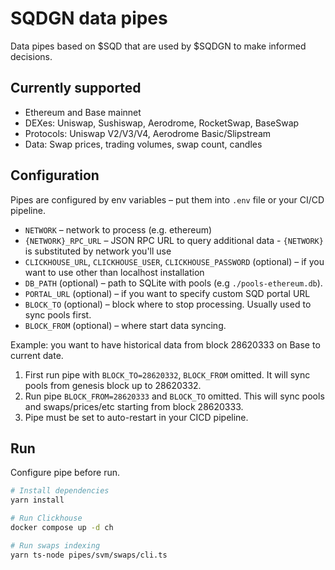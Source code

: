 # SQDGN data pipes
Data pipes based on $SQD that are used by $SQDGN to make informed decisions.

## Currently supported

- Ethereum and Base mainnet
- DEXes: Uniswap, Sushiswap, Aerodrome, RocketSwap, BaseSwap
- Protocols: Uniswap V2/V3/V4, Aerodrome Basic/Slipstream
- Data: Swap prices, trading volumes, swap count, candles


## Configuration
Pipes are configured by env variables – put them into `.env` file or your CI/CD pipeline.

- `NETWORK` – network to process (e.g. ethereum)
- `{NETWORK}_RPC_URL` – JSON RPC URL to query additional data - `{NETWORK}` is substituted by network you'll use
- `CLICKHOUSE_URL`, `CLICKHOUSE_USER`, `CLICKHOUSE_PASSWORD` (optional) – if you want to use other than localhost installation
- `DB_PATH` (optional) – path to SQLite with pools (e.g `./pools-ethereum.db`).
- `PORTAL_URL` (optional) – if you want to specify custom SQD portal URL
- `BLOCK_TO` (optional) – block where to stop processing. Usually used to sync pools first.
- `BLOCK_FROM` (optional) – where start data syncing.

Example: you want to have historical data from block 28620333 on Base to current date.

1. First run pipe with `BLOCK_TO=28620332`, `BLOCK_FROM` omitted. It will sync pools from genesis block up to 28620332.
1. Run pipe `BLOCK_FROM=28620333` and `BLOCK_TO` omitted. This will sync pools and swaps/prices/etc starting from block 28620333.
1. Pipe must be set to auto-restart in your CICD pipeline.

## Run

Configure pipe before run.

```bash
# Install dependencies
yarn install

# Run Clickhouse
docker compose up -d ch 

# Run swaps indexing
yarn ts-node pipes/svm/swaps/cli.ts
```
